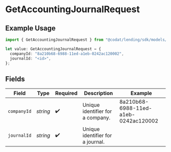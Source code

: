 # GetAccountingJournalRequest

## Example Usage

```typescript
import { GetAccountingJournalRequest } from "@codat/lending/sdk/models/operations";

let value: GetAccountingJournalRequest = {
  companyId: "8a210b68-6988-11ed-a1eb-0242ac120002",
  journalId: "<id>",
};
```

## Fields

| Field                                | Type                                 | Required                             | Description                          | Example                              |
| ------------------------------------ | ------------------------------------ | ------------------------------------ | ------------------------------------ | ------------------------------------ |
| `companyId`                          | *string*                             | :heavy_check_mark:                   | Unique identifier for a company.     | 8a210b68-6988-11ed-a1eb-0242ac120002 |
| `journalId`                          | *string*                             | :heavy_check_mark:                   | Unique identifier for a journal.     |                                      |